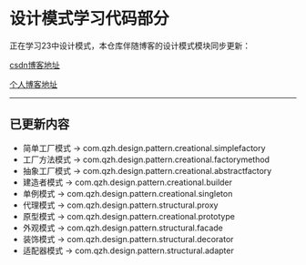 # 设计模式学习代码部分
正在学习23中设计模式，本仓库伴随博客的设计模式模块同步更新：

[csdn博客地址]( https://blog.csdn.net/weixin_42812754/category_10146871.html)

[个人博客地址](https://shmiloveu.fun/categories/%E8%AE%BE%E8%AE%A1%E6%A8%A1%E5%BC%8F)
****

## 已更新内容
* 简单工厂模式 -> com.qzh.design.pattern.creational.simplefactory
* 工厂方法模式 -> com.qzh.design.pattern.creational.factorymethod
* 抽象工厂模式 -> com.qzh.design.pattern.creational.abstractfactory
* 建造者模式 -> com.qzh.design.pattern.creational.builder
* 单例模式 -> com.qzh.design.pattern.creational.singleton
* 代理模式 -> com.qzh.design.pattern.structural.proxy
* 原型模式 -> com.qzh.design.pattern.creational.prototype
* 外观模式 -> com.qzh.design.pattern.structural.facade
* 装饰模式 -> com.qzh.design.pattern.structural.decorator
* 适配器模式 -> com.qzh.design.pattern.structural.adapter